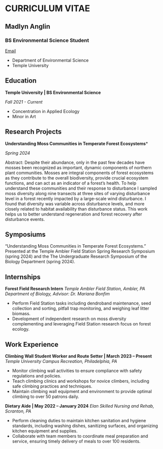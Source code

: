 # **CURRICULUM VITAE**
## **Madlyn Anglin**
### **BS Environmental Science Student**
[Email](mailto:madlyn.anglin@temple.edu)
- Department of Environmental Science
- Temple University


## Education
**Temple University | BS Environmental Science**

*Fall 2021 - Current*
- Concentration in Applied Ecology
- Minor in Art

## Research Projects
**Understanding Moss Communities in Temperate Forest Ecosystems***

*Spring 2024*

Abstract:
Despite their abundance, only in the past few decades have mosses been recognized as important, dynamic components of northern plant communities. Mosses are integral components of forest ecosystems as they contribute to the overall biodiversity, provide crucial ecosystem functions, and can act as an indicator of a forest’s health. To help understand these communities and their response to disturbance I sampled moss diversity along nine transects at three sites of varying disturbance level in a forest recently impacted by a large-scale wind disturbance. I found that diversity was variable across disturbance levels, and more closely related to habitat availability than disturbance status. This work helps us to better understand regeneration and forest recovery after disturbance events.

## Symposiums
“Understanding Moss Communities in Temperate Forest Ecosystems.” Presented at the Temple Ambler Field Station Spring Research Symposium (spring 2024) and the The Undergraduate Research Symposium of the Biology Department (spring 2024).


## Internships																								
**Forest Field Research Intern** 
*Temple Ambler Field Station, Ambler, PA Department of Biology, Advisor: Dr. Mariana Bonfim*

- Perform Field Station tasks including dendroband maintenance, seed collection and sorting, pitfall trap monitoring, and weighing leaf litter biomass.
- Development of independent research on moss diversity complementing and leveraging Field Station research focus on forest ecology.


## Work Experience																			

**Climbing Wall Student Worker and Route Setter | March 2023 – Present**
*Temple University Campus Recreation, Philadelphia, PA*
- Monitor climbing wall activities to ensure compliance with safety regulations and policies.
- Teach climbing clinics and workshops for novice climbers, including safe climbing practices and techniques.
- Maintain climbing wall equipment and environment to provide optimal climbing to over 50 patrons daily.
  
**Dietary Aide | May 2022 – January 2024**
*Elan Skilled Nursing and Rehab, Scranton, PA*
- Perform cleaning duties to maintain kitchen sanitation and hygiene standards, including washing dishes, sanitizing surfaces, and organizing kitchen equipment and supplies.
- Collaborate with team members to coordinate meal preparation and service, ensuring timely delivery of meals to over 100 residents.

